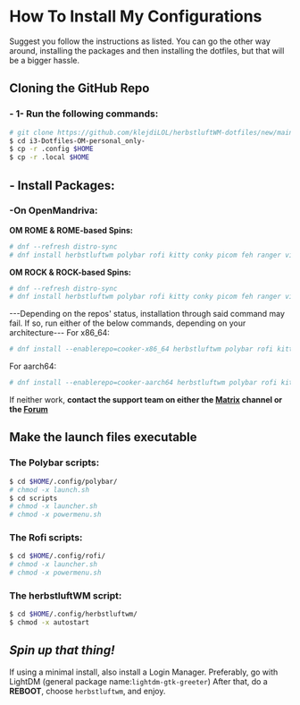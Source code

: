 # How To Install My Configurations

Suggest you follow the instructions as listed. You can go the other way around, installing the packages and then installing the dotfiles, but that will be a bigger hassle.
## Cloning the GitHub Repo
### - 1- Run the following commands:
```bash
# git clone https://github.com/klejdiLOL/herbstluftWM-dotfiles/new/main
$ cd i3-Dotfiles-OM-personal_only-
$ cp -r .config $HOME
$ cp -r .local $HOME
```
## - Install Packages:
### -On OpenMandriva:
  **OM ROME & ROME-based Spins:**
  ```bash
  # dnf --refresh distro-sync
  # dnf install herbstluftwm polybar rofi kitty conky picom feh ranger vim micro nano lxappearance kvantum dnfdrake chromium fonts-ttf-nerd-jetbrains-mono om-extra-wallpapers-twm
  ```
  **OM ROCK & ROCK-based Spins:**
  ```bash
  # dnf --refresh distro-sync
  # dnf install herbstluftwm polybar rofi kitty conky picom feh ranger vim micro nano lxappearance kvantum dnfdrake chromium fonts-ttf-nerd-jetbrains-mono om-extra-wallpapers-twm
  ```
  ---Depending on the repos' status, installation through said command may fail. If so, run either of the below commands, depending on your architecture---
  For x86_64:
  ```bash
  # dnf install --enablerepo=cooker-x86_64 herbstluftwm polybar rofi kitty conky picom feh ranger vim micro nano lxappearance kvantum dnfdrake chromium fonts-ttf-nerd-jetbrains-mono om-extra-wallpapers-twm
  ```
  For aarch64:
  ```bash
  # dnf install --enablerepo=cooker-aarch64 herbstluftwm polybar rofi kitty conky picom feh ranger vim micro nano lxappearance kvantum dnfdrake chromium fonts-ttf-nerd-jetbrains-mono om-extra-wallpapers-twm
  ```
  If neither work, **contact the support team on either the [Matrix](https://app.element.io/#/room/#openmandriva-space:matrix.org) channel or the [Forum](https://forum.openmandriva.org/)**
## Make the launch files executable
### The Polybar scripts:
```bash
$ cd $HOME/.config/polybar/
# chmod -x launch.sh
$ cd scripts
# chmod -x launcher.sh
# chmod -x powermenu.sh
```
### The Rofi scripts:
```bash
$ cd $HOME/.config/rofi/
# chmod -x launcher.sh
# chmod -x powermenu.sh
```
### The herbstluftWM script:
```bash
$ cd $HOME/.config/herbstluftwm/
$ chmod -x autostart
```
  ## ***Spin up that thing!***
  If using a minimal install, also install a Login Manager. Preferably, go with LightDM (general package name:``lightdm-gtk-greeter``)
  After that, do a **REBOOT**, choose ``herbstluftwm``, and enjoy.
